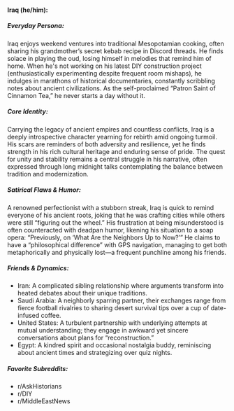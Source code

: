 #### Iraq (he/him):

##### Everyday Persona:

Iraq enjoys weekend ventures into traditional Mesopotamian cooking, often sharing his grandmother’s secret kebab recipe in Discord threads. He finds solace in playing the oud, losing himself in melodies that remind him of home. When he's not working on his latest DIY construction project (enthusiastically experimenting despite frequent room mishaps), he indulges in marathons of historical documentaries, constantly scribbling notes about ancient civilizations. As the self-proclaimed “Patron Saint of Cinnamon Tea,” he never starts a day without it.

##### Core Identity:

Carrying the legacy of ancient empires and countless conflicts, Iraq is a deeply introspective character yearning for rebirth amid ongoing turmoil. His scars are reminders of both adversity and resilience, yet he finds strength in his rich cultural heritage and enduring sense of pride. The quest for unity and stability remains a central struggle in his narrative, often expressed through long midnight talks contemplating the balance between tradition and modernization.

##### Satirical Flaws & Humor:

A renowned perfectionist with a stubborn streak, Iraq is quick to remind everyone of his ancient roots, joking that he was crafting cities while others were still “figuring out the wheel.” His frustration at being misunderstood is often counteracted with deadpan humor, likening his situation to a soap opera: “Previously, on ‘What Are the Neighbors Up to Now?’” He claims to have a “philosophical difference” with GPS navigation, managing to get both metaphorically and physically lost––a frequent punchline among his friends.

##### Friends & Dynamics:

- Iran: A complicated sibling relationship where arguments transform into heated debates about their unique traditions.
- Saudi Arabia: A neighborly sparring partner, their exchanges range from fierce football rivalries to sharing desert survival tips over a cup of date-infused coffee.
- United States: A turbulent partnership with underlying attempts at mutual understanding; they engage in awkward yet sincere conversations about plans for “reconstruction.”
- Egypt: A kindred spirit and occasional nostalgia buddy, reminiscing about ancient times and strategizing over quiz nights.

##### Favorite Subreddits:

- r/AskHistorians
- r/DIY
- r/MiddleEastNews
